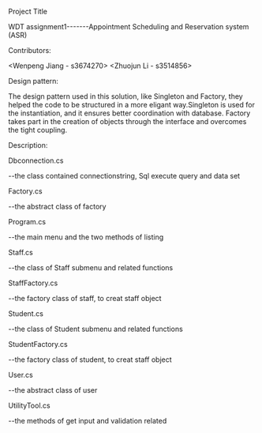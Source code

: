 Project Title

WDT assignment1-------Appointment Scheduling and Reservation system (ASR)


Contributors:

<Wenpeng Jiang - s3674270>
<Zhuojun Li - s3514856>

Design pattern:

The design pattern used in this solution, like Singleton and Factory, they helped the code to be structured in a more eligant way.Singleton is used for the instantiation, and it ensures better coordination with database. Factory takes part in the creation of objects through the interface and overcomes the tight coupling.

Description:

Dbconnection.cs

--the class contained connectionstring, Sql execute query and data set

Factory.cs

--the abstract class of factory

Program.cs

--the main menu and the two methods of listing

Staff.cs

--the class of Staff submenu and related functions

StaffFactory.cs

--the factory class of staff, to creat staff object

Student.cs

--the class of Student submenu and related functions

StudentFactory.cs

--the factory class of student, to creat staff object

User.cs

--the abstract class of user

UtilityTool.cs

--the methods of get input and validation related



